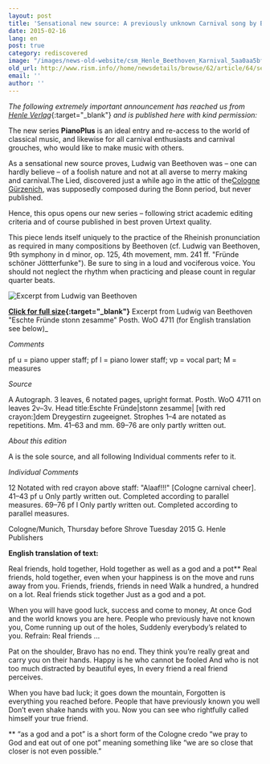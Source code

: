 ```yaml
---
layout: post
title: 'Sensational new source: A previously unknown Carnival song by Beethoven!'
date: 2015-02-16
lang: en
post: true
category: rediscovered
image: "/images/news-old-website/csm_Henle_Beethoven_Karnival_5aa0aa5bff.jpg"
old_url: http://www.rism.info//home/newsdetails/browse/62/article/64/sensational-new-source-a-previously-unknown-carnival-song-by-beethoven.html
email: ''
author: ''
---
```



_The following extremely important announcement has reached us from_ [_Henle Verlag_](http://www.henle.de/blog/en/2015/02/12/2582/){:target="_blank"} _and is published here with kind permission:_



The new series **PianoPlus** is an ideal entry and re-access to the world of classical music, and likewise for all carnival enthusiasts and carnival grouches, who would like to make music with others.

As a sensational new source proves, Ludwig van Beethoven was – one can hardly believe – of a foolish nature and not at all averse to merry making and carnival.The Lied, discovered just a while ago in the attic of the[Cologne Gürzenich](http://www.koelnkongress.de/wEnglisch/locations/guerzenich/historie.php), was supposedly composed during the Bonn period, but never published.

Hence, this opus opens our new series – following strict academic editing criteria and of course published in best proven Urtext quality.

This piece lends itself uniquely to the practice of the Rheinish pronunciation as required in many compositions by Beethoven (cf. Ludwig van Beethoven, 9th symphony in d minor, op. 125, 4th movement, mm. 241 ff. "Fründe schöner Jöttterfunke"). Be sure to sing in a loud and vociferous voice. You should not neglect the rhythm when practicing and please count in regular quarter beats.

![Excerpt from Ludwig van Beethoven](http://www.henle.de/blog/en/files/2015/02/Posth.-WoO-4711.jpg)

**[Click for full size](http://www.henle.de/blog/en/files/2015/02/Posth.-WoO-4711.jpg){:target="_blank"}**
Excerpt from Ludwig van Beethoven "Eschte Fründe stonn zesamme" Posth. WoO 4711 (for English translation see below)_



_Comments_

pf u = piano upper staff; pf l = piano lower staff; vp = vocal part; M = measures

_Source_

A Autograph. 3 leaves, 6 notated pages, upright format. Posth. WoO 4711 on leaves 2v–3v. Head title:Eschte Fründe|stonn zesamme| [with red crayon:]dem Dreygestirn zugeeignet. Strophes 1–4 are notated as repetitions. Mm. 41–63 and mm. 69–76 are only partly written out.

_About this edition_

A is the sole source, and all following Individual comments refer to it.

_Individual Comments_

12  Notated with red crayon above staff: "Alaaf!!!" [Cologne carnival cheer].
41–43 pf u Only partly written out. Completed according to parallel measures.
69–76 pf l Only partly written out. Completed according to parallel measures.

Cologne/Munich, Thursday before Shrove Tuesday 2015
G. Henle Publishers


**English translation of text:**

Real friends, hold together,
Hold together as well as a god and a pot\*\*
Real friends, hold together, even when your happiness is on the move and runs away from you.
Friends, friends, friends in need
Walk a hundred, a hundred on a lot.
Real friends stick together
Just as a god and a pot.

When you will have good luck, success and come to money,
At once God and the world knows you are here.
People who previously have not known you,
Come running up out of the holes,
Suddenly everybody’s related to you.
Refrain:
Real friends …

Pat on the shoulder, Bravo has no end.
They think you’re really great and carry you on their hands.
Happy is he who cannot be fooled
And who is not too much distracted by beautiful eyes,
In every friend a real friend perceives.

When you have bad luck; it goes down the mountain,
Forgotten is everything you reached before.
People that have previously known you well
Don’t even shake hands with you.
Now you can see who rightfully called himself your true friend.

\*\* “as a god and a pot” is a short form of the Cologne credo “we pray to God and eat out of one pot” meaning something like “we are so close that closer is not even possible.”

